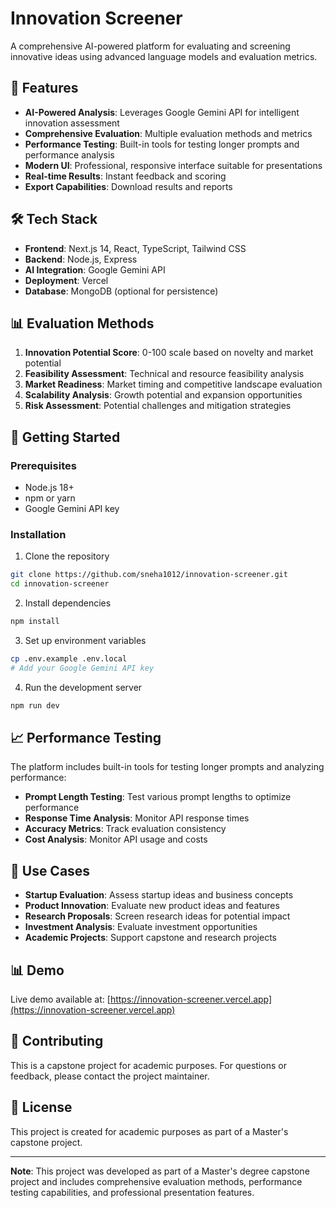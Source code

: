 # Innovation Screener

A comprehensive AI-powered platform for evaluating and screening innovative ideas using advanced language models and evaluation metrics.

## 🚀 Features

- **AI-Powered Analysis**: Leverages Google Gemini API for intelligent innovation assessment
- **Comprehensive Evaluation**: Multiple evaluation methods and metrics
- **Performance Testing**: Built-in tools for testing longer prompts and performance analysis
- **Modern UI**: Professional, responsive interface suitable for presentations
- **Real-time Results**: Instant feedback and scoring
- **Export Capabilities**: Download results and reports

## 🛠️ Tech Stack

- **Frontend**: Next.js 14, React, TypeScript, Tailwind CSS
- **Backend**: Node.js, Express
- **AI Integration**: Google Gemini API
- **Deployment**: Vercel
- **Database**: MongoDB (optional for persistence)

## 📊 Evaluation Methods

1. **Innovation Potential Score**: 0-100 scale based on novelty and market potential
2. **Feasibility Assessment**: Technical and resource feasibility analysis
3. **Market Readiness**: Market timing and competitive landscape evaluation
4. **Scalability Analysis**: Growth potential and expansion opportunities
5. **Risk Assessment**: Potential challenges and mitigation strategies

## 🚀 Getting Started

### Prerequisites

- Node.js 18+ 
- npm or yarn
- Google Gemini API key

### Installation

1. Clone the repository
```bash
git clone https://github.com/sneha1012/innovation-screener.git
cd innovation-screener
```

2. Install dependencies
```bash
npm install
```

3. Set up environment variables
```bash
cp .env.example .env.local
# Add your Google Gemini API key
```

4. Run the development server
```bash
npm run dev
```

## 📈 Performance Testing

The platform includes built-in tools for testing longer prompts and analyzing performance:

- **Prompt Length Testing**: Test various prompt lengths to optimize performance
- **Response Time Analysis**: Monitor API response times
- **Accuracy Metrics**: Track evaluation consistency
- **Cost Analysis**: Monitor API usage and costs

## 🎯 Use Cases

- **Startup Evaluation**: Assess startup ideas and business concepts
- **Product Innovation**: Evaluate new product ideas and features
- **Research Proposals**: Screen research ideas for potential impact
- **Investment Analysis**: Evaluate investment opportunities
- **Academic Projects**: Support capstone and research projects

## 📊 Demo

Live demo available at: [https://innovation-screener.vercel.app](https://innovation-screener.vercel.app)

## 🤝 Contributing

This is a capstone project for academic purposes. For questions or feedback, please contact the project maintainer.

## 📄 License

This project is created for academic purposes as part of a Master's capstone project.

---

**Note**: This project was developed as part of a Master's degree capstone project and includes comprehensive evaluation methods, performance testing capabilities, and professional presentation features.
